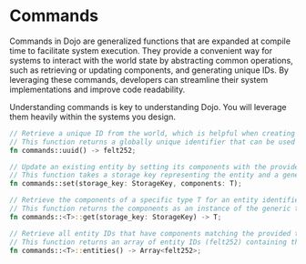 # Commands

Commands in Dojo are generalized functions that are expanded at compile time to facilitate system execution. They provide a convenient way for systems to interact with the world state by abstracting common operations, such as retrieving or updating components, and generating unique IDs. By leveraging these commands, developers can streamline their system implementations and improve code readability.

Understanding commands is key to understanding Dojo. You will leverage them heavily within the systems you design.

```rust
// Retrieve a unique ID from the world, which is helpful when creating a new entity.
// This function returns a globally unique identifier that can be used as an entity ID.
fn commands::uuid() -> felt252;

// Update an existing entity by setting its components with the provided values.
// This function takes a storage key representing the entity and a generic type T for the components to be updated.
fn commands::set(storage_key: StorageKey, components: T);

// Retrieve the components of a specific type T for an entity identified by the storage key.
// This function returns the components as an instance of the generic type T.
fn commands::<T>::get(storage_key: StorageKey) -> T;

// Retrieve all entity IDs that have components matching the provided type T.
// This function returns an array of entity IDs (felt252) containing the specified components.
fn commands::<T>::entities() -> Array<felt252>;
```
